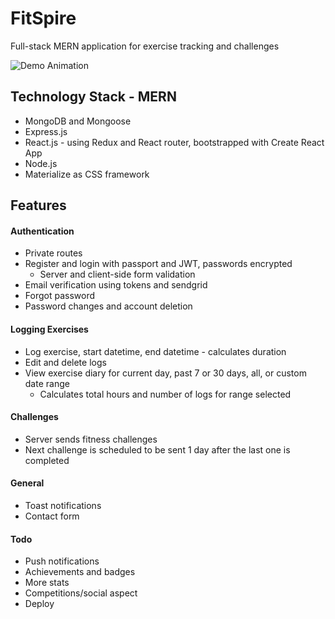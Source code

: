 # FitSpire
Full-stack MERN application for exercise tracking and challenges

![Demo Animation](https://user-images.githubusercontent.com/52430997/85240978-6ae66700-b3f7-11ea-9d26-52931087383b.gif)

## Technology Stack - MERN
* MongoDB and Mongoose
* Express.js
* React.js - using Redux and React router, bootstrapped with Create React App
* Node.js
* Materialize as CSS framework

## Features

#### Authentication
* Private routes
* Register and login with passport and JWT, passwords encrypted
  * Server and client-side form validation
* Email verification using tokens and sendgrid
* Forgot password
* Password changes and account deletion

#### Logging Exercises
* Log exercise, start datetime, end datetime - calculates duration
* Edit and delete logs
* View exercise diary for current day, past 7 or 30 days, all, or custom date range
  * Calculates total hours and number of logs for range selected

#### Challenges
* Server sends fitness challenges
* Next challenge is scheduled to be sent 1 day after the last one is completed

#### General
* Toast notifications
* Contact form

#### Todo
* Push notifications
* Achievements and badges
* More stats
* Competitions/social aspect
* Deploy
